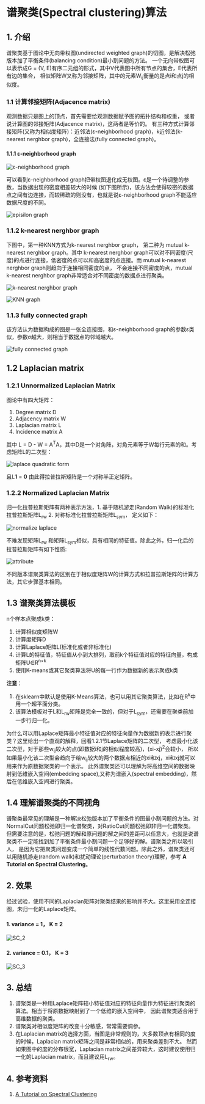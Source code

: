 # 谱聚类(Spectral clustering)算法
## 1. 介绍
谱聚类基于图论中无向带权图(undirected weighted graph)的切图，是解决松弛版本加了平衡条件(balancing condition)最小割问题的方法。
一个无向带权图可以表示成G = (V, E)有序二元组的形式，其中V代表图中所有节点的集合，E代表所有边的集合，
相似矩阵W又称为邻接矩阵，其中的元素W<sub>ij</sub>衡量的是点i和点j的相似度。

### 1.1 计算邻接矩阵(Adjacence matrix)
观测数据只是图上的顶点，首先需要给观测数据赋予图的拓扑结构和权重，
或者说计算图的邻接矩阵(Adjacence matrix)，这两者是等价的。
有三种方式计算邻接矩阵(又称为相似度矩阵)：近邻法(ε-neighborhood graph)，k近邻法(k-nearest nerghbor graph)，全连接法(fully connected graph)。

#### 1.1.1 ε-neighborhood graph

![ε-neighborhood graph](../resources/Spectral_clustering/SC_episilon.jpg)

可以看到ε-neighborhood graph把带权图退化成无权图。ε是一个待调整的参数，当数据出现的密度相差较大的时候
(如下图所示)，该方法会使得较密的数据点之间有边连接，而较稀疏的则没有，也就是说ε-neighborhood graph不能适应数据尺度的不同。

![episilon graph](../resources/Spectral_clustering/episilon_graph.jpg)

### 1.1.2 k-nearest nerghbor graph

下图中，第一种KNN方式为k-nearest nerghbor graph， 第二种为 mutual k-nearest nerghbor graph。其中
k-nearest nerghbor graph可以对不同密度(尺度)的点进行连接，低密度的点可以和高密度的点连接。而 mutual k-nearest nerghbor graph则趋向于连接相同密度的点，
不会连接不同密度的点，mutual k-nearest nerghbor graph非常适合对不同密度的数据点进行聚类。

![k-nearest nerghbor graph](../resources/Spectral_clustering/SC_K_neighbour.jpg)

![KNN graph](../resources/Spectral_clustering/KNN_graph.jpg)

### 1.1.3 fully connected graph

该方法认为数据构成的图是一张全连接图，和ε-neighborhood graph的参数ε类似，参数σ越大，则相当于数据点的邻域越大。

![fully connected graph](../resources/Spectral_clustering/SC_fully_connect.jpg)


## 1.2 Laplacian matrix

### 1.2.1 Unnormalized Laplacian Matrix
图论中有四大矩阵：
1. Degree matrix D
2. Adjacency matrix W
3. Laplacian matrix L
4. Incidence matrix A

其中 L = D - W = A<sup>T</sup>A，其中D是一个对角阵，对角元素等于W每行元素的和。考虑矩阵L的二次型：

![laplace quadratic form](../resources/Spectral_clustering/laplace_quadratic.jpg)

且L**1** = **0** 由此得拉普拉斯矩阵是一个对称半正定矩阵。

### 1.2.2 Normalized Laplacian Matrix

归一化拉普拉斯矩阵有两种表示方法，1. 基于随机游走(Random Walk)的标准化拉普拉斯矩阵L<sub>rw</sub> 2. 对称标准化拉普拉斯矩阵L<sub>sym</sub>，
定义如下：

![normalize laplace](../resources/Spectral_clustering/laplace_normalize.jpg)

不难发现矩阵L<sub>rw</sub> 和矩阵L<sub>sym</sub>相似，具有相同的特征值。除此之外，归一化后的拉普拉斯矩阵有如下性质:

![attribute](../resources/Spectral_clustering/laplace_normalize_attribute.jpg)

不同版本谱聚类算法的区别在于相似度矩阵W的计算方式和拉普拉斯矩阵的计算方法，其它步骤基本相同。

## 1.3 谱聚类算法模板
n个样本点聚成k类：
1. 计算相似度矩阵W
2. 计算度矩阵D
3. 计算Laplace矩阵L(标准化或者非标准化)
4. 计算L的特征值，特征值从小到大排列，取前k个特征值对应的特征向量，构成矩阵U∈R<sup>n×k</sup>
5. 使用K-means或其它聚类算法将U的每一行作为数据新的表示聚成k类

**注意**：
1. 在sklearn中默认是使用K-Means算法，也可以用其它聚类算法，比如在R<sup>k</sup>中用一个超平面分类。
2. 该算法模板对于L和L<sub>rw</sub>矩阵是完全一致的，但对于L<sub>sym</sub>，还需要在聚类前加一步行归一化。

为什么可以用Laplace矩阵最小特征值对应的特征向量作为数据新的表示进行聚类？这里给出一个直观的解释，回看1.2.1节Laplace矩阵的二次型，
考虑最小化该二次型，对于那些w<sub>ij</sub>较大的点(即数据i和j的相似程度较高)，(xi-xj)<sup>2</sup>会较小，
所以如果最小化该二次型会趋向于给w<sub>ij</sub>较大的两个数据点相近的xi和xj，xi和xj就可以用来作为原数据聚类的一个表示。
此外谱聚类还可以理解为将高维空间的数据映射到低维嵌入空间(embedding space),又称为谱嵌入(spectral embedding)，然后在低维嵌入空间进行聚类。

## 1.4 理解谱聚类的不同视角
谱聚类最常见的理解是一种解决松弛版本加了平衡条件的图最小割问题的方法。对NormalCut问题松弛即归一化谱聚类，对RatioCut问题松弛即非归一化谱聚类。
但需要注意的是，松弛问题的解和原问题的解之间的差距可以任意大，也就是说谱聚类不一定能找到加了平衡条件最小割问题一个足够好的解。谱聚类之所以吸引人，
是因为它把聚类问题变成一个简单的线性代数问题。除此之外，谱聚类还可以用随机游走(random walk)和扰动理论(perturbation theory)理解，参考
**A Tutorial on Spectral Clustering**。

## 2. 效果

经过试验，使用不同的Laplacian矩阵对聚类结果的影响并不大。这里采用全连接图，未归一化的Laplace矩阵。

#### 1. variance = 1， K = 2

![SC_2](../result/Spectral_clustering/SC_2.png)

#### 2. variance = 0.1， K = 3

![SC_3](../result/Spectral_clustering/SC_3.png)

##  3. 总结
1. 谱聚类是一种用Laplace矩阵较小特征值对应的特征向量作为特征进行聚类的算法。相当于将原数据映射到了一个低维的嵌入空间中，
因此谱聚类适合用于高维数据的聚类。
2. 谱聚类对相似度矩阵的改变十分敏感，常常需要调参。
3. 在Laplacian matrix的选择方面，当图是非常规则的，大多数顶点有相同的度的时候，Laplacian matrix矩阵之间是非常相似的，用来聚类差别不大。
然而如果图中的度的分布很宽，Laplacian matrix之间差异较大，这时建议使用归一化的Laplacian matrix，而且建议用L<sub>rw</sub>。


##  4. 参考资料
1. [A Tutorial on Spectral Clustering](http://yaroslavvb.com/papers/luxburg-tutorial.pdf)










